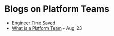 # Blogs on Platform Teams
- [Engineer Time Saved](https://medium.com/@aidan.donnelly/engineer-time-saved-e73e23df03b)
- [What is a Platform Team](https://medium.com/@aidan.donnelly/what-is-a-platform-team-8772b6327310) - Aug '23

